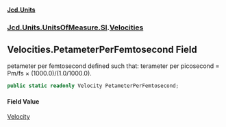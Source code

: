 #### [Jcd.Units](index 'index')
### [Jcd.Units.UnitsOfMeasure.SI](Jcd.Units.UnitsOfMeasure.SI 'Jcd.Units.UnitsOfMeasure.SI').[Velocities](Velocities 'Jcd.Units.UnitsOfMeasure.SI.Velocities')

## Velocities.PetameterPerFemtosecond Field

petameter per femtosecond defined such that: terameter per picosecond = Pm/fs × (1000.0)/(1.0/1000.0).

```csharp
public static readonly Velocity PetameterPerFemtosecond;
```

#### Field Value
[Velocity](Velocity 'Jcd.Units.UnitTypes.Velocity')